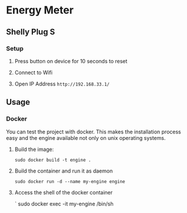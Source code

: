 # Energy Meter

## Shelly Plug S

### Setup

1. Press button on device for 10 seconds to reset

2. Connect to Wifi

3. Open IP Address ` http://192.168.33.1/ `

## Usage

### Docker

You can test the project with docker. This makes the installation process easy and
the engine available not only on unix operating systems.

1. Build the image:

   `
   sudo docker build -t engine .
   `

2. Build the container and run it as daemon

   `
   sudo docker run -d --name my-engine engine
   `

3. Access the shell of the docker container

   `
   sudo docker exec -it my-engine /bin/sh